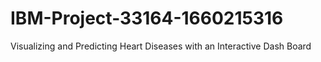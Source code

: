 # IBM-Project-33164-1660215316
Visualizing and Predicting Heart Diseases with an Interactive Dash Board
